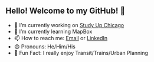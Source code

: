 ## Hello! Welcome to my GitHub! 👋

- 🔭 I’m currently working on [Study Up Chicago]((https://github.com/cc0ffee/study-up-chicago))
- 🌱 I’m currently learning MapBox
- 📫 How to reach me: [Email](mailto:spencerblackwell02@gmail.com) or [LinkedIn](https://www.linkedin.com/in/spencer-blackwell-bb64b5219/)
- 😄 Pronouns: He/Him/His
- 🚄 Fun Fact: I really enjoy Transit/Trains/Urban Planning
<!--
**smblackwll/smblackwll** is a ✨ _special_ ✨ repository because its `README.md` (this file) appears on your GitHub profile.

Here are some ideas to get you started:


- 👯 I’m looking to collaborate on ...
- 🤔 I’m looking for help with ...
- 💬 Ask me about ...
- 📫 How to reach me: ...
- 😄 Pronouns: ...
- ⚡ Fun fact: ...
-->
